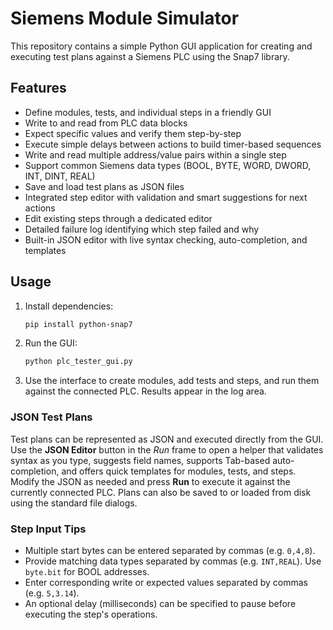 # Siemens Module Simulator

This repository contains a simple Python GUI application for creating and executing test plans against a Siemens PLC using the Snap7 library.

## Features

- Define modules, tests, and individual steps in a friendly GUI
- Write to and read from PLC data blocks
- Expect specific values and verify them step-by-step
- Execute simple delays between actions to build timer-based sequences
- Write and read multiple address/value pairs within a single step
- Support common Siemens data types (BOOL, BYTE, WORD, DWORD, INT, DINT, REAL)
- Save and load test plans as JSON files
- Integrated step editor with validation and smart suggestions for next actions
- Edit existing steps through a dedicated editor
- Detailed failure log identifying which step failed and why
- Built-in JSON editor with live syntax checking, auto-completion, and templates

## Usage

1. Install dependencies:
   ```bash
   pip install python-snap7
   ```
2. Run the GUI:
   ```bash
   python plc_tester_gui.py
   ```
3. Use the interface to create modules, add tests and steps, and run them against the connected PLC. Results appear in the log area.

### JSON Test Plans

Test plans can be represented as JSON and executed directly from the GUI. Use
the **JSON Editor** button in the *Run* frame to open a helper that validates
syntax as you type, suggests field names, supports Tab-based auto-completion,
and offers quick templates for modules, tests, and steps.
Modify the JSON as needed and press **Run** to execute it against the currently
connected PLC. Plans can also be saved to or loaded from disk using the standard
file dialogs.

### Step Input Tips

- Multiple start bytes can be entered separated by commas (e.g. `0,4,8`).
- Provide matching data types separated by commas (e.g. `INT,REAL`). Use `byte.bit` for BOOL addresses.
- Enter corresponding write or expected values separated by commas (e.g. `5,3.14`).
- An optional delay (milliseconds) can be specified to pause before executing the step's operations.

